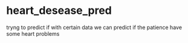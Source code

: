 # heart_desease_pred
tryng to predict if with certain data we can predict if the patience have some heart problems 
